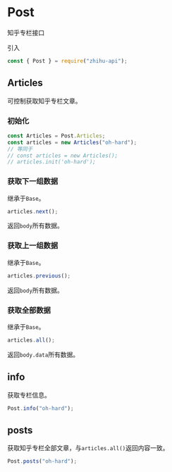 <!--
 * @description:
 * @author: bubao
 * @Date: 2020-07-21 07:20:37
 * @LastEditors: bubao
 * @LastEditTime: 2020-07-21 07:45:33
-->

# Post

知乎专栏接口

引入

```js
const { Post } = require("zhihu-api");
```

## Articles

可控制获取知乎专栏文章。

### 初始化

```js
const Articles = Post.Articles;
const articles = new Articles("oh-hard");
// 等同于
// const articles = new Articles();
// articles.init('oh-hard');
```

### 获取下一组数据

继承于`Base`。

```js
articles.next();
```

返回`body`所有数据。

### 获取上一组数据

继承于`Base`。

```js
articles.previous();
```

返回`body`所有数据。

### 获取全部数据

继承于`Base`。

```js
articles.all();
```

返回`body.data`所有数据。

## info

获取专栏信息。

```js
Post.info("oh-hard");
```

## posts

获取知乎专栏全部文章，与`articles.all()`返回内容一致。

```js
Post.posts("oh-hard");
```
